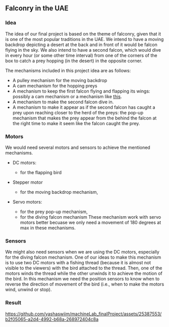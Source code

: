 ## Falconry in the UAE

### Idea

The idea of our final project is based on the theme of falconry, given that it is one of the most popular traditions in the UAE. We intend to have a moving backdrop depicting a desert at the back and in front of it would be falcon flying in the sky. We also intend to have a second falcon, which would dive in every hour (or some other time interval) from one of the corners of the box to catch a prey hopping (in the desert) in the opposite corner.

The mechanisms included in this project idea are as follows:

- A pulley mechanism for the moving backdrop
- A cam mechanism for the hopping preys
- A mechanism to keep the first falcon flying and flapping its wings: possibly a cam mechanism or a mechanism like [this](https://www.youtube.com/watch?v=Psu7wE6I680).
- A mechanism to make the second falcon dive in.
- A mechanism to make it appear as if the second falcon has caught a prey upon reaching closer to the herd of the preys: the pop-up mechanism that makes the prey appear from the behind the falcon at the right time to make it seem like the falcon caught the prey.

### Motors

We would need several motors and sensors to achieve the mentioned mechanisms. 

- DC motors:
    - for the flapping bird  
   
- Stepper motor
    - for the moving backdrop mechanism, 

- Servo motors: 
    - for the prey pop-up mechanism,
    - for the diving falcon mechanism
These mechanism work with servo motors better becuase we only need a movement of 180 degrees at max in these mechanisms.

### Sensors

We might also need sensors when we are using the DC motors, especially for the diving falcon mechanism. One of our ideas to make this mechanism is to use two DC motors with a fishing thread (because it is almost not visible to the viewers) with the bird attached to the thread. Then, one of the motors winds the thread while the other unwinds it to achieve the motion of the bird. In this mechanism we need the position sensors to know when to reverse the direction of movement of the bird (i.e., when to make the motors wind, unwind or stop).


### Result 

https://github.com/yashaswiim/machineLab_finalProject/assets/25387553/b2f05065-a2d4-4992-b68a-268972404c8a




